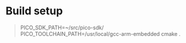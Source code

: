


# Build setup

> PICO_SDK_PATH=~/src/pico-sdk/ PICO_TOOLCHAIN_PATH=/usr/local/gcc-arm-embedded cmake .

